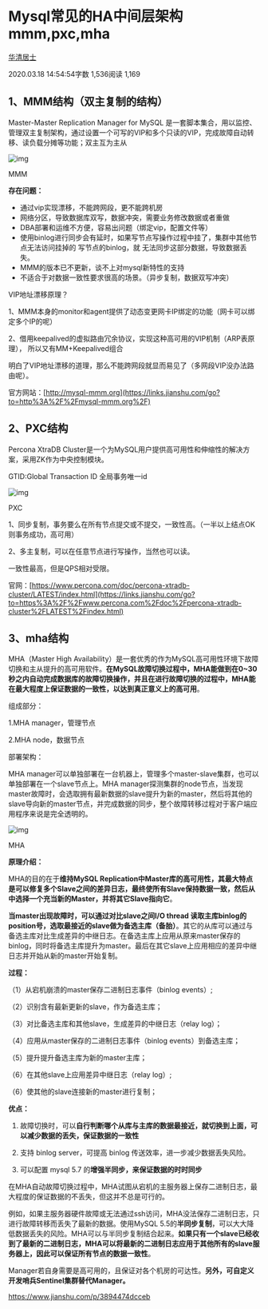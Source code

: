 # Mysql常见的HA中间层架构mmm,pxc,mha

[华清居士](https://www.jianshu.com/u/cdab01c44b32)

2020.03.18 14:54:54字数 1,536阅读 1,169

## 1、MMM结构（双主复制的结构）

Master-Master Replication Manager for MySQL 是一套脚本集合，用以监控、管理双主复制架构，通过设置一个可写的VIP和多个只读的VIP，完成故障自动转移、读负载分摊等功能；双主互为主从

![img](https://upload-images.jianshu.io/upload_images/4428403-2c5b75c9adf806d0.png?imageMogr2/auto-orient/strip|imageView2/2/w/626/format/webp)

MMM

**存在问题：**

- 通过vip实现漂移，不能跨网段，更不能跨机房
- 网络分区，导致数据库双写，数据冲突，需要业务修改数据或者重做
- DBA部署和运维不方便，容易出问题（绑定vip，配置文件等）
- 使用binlog进行同步会有延时，如果写节点写操作过程中挂了，集群中其他节点无法访问挂掉的 写节点的binlog，就 无法同步这部分数据，导致数据丢失。
- MMM的版本已不更新，谈不上对mysql新特性的支持
- 不适合于对数据一致性要求很高的场景。（异步复制，数据双写冲突）

VIP地址漂移原理？

1、MMM本身的monitor和agent提供了动态变更网卡IP绑定的功能（网卡可以绑定多个IP的呢）

2、借用keepalived的虚拟路由冗余协议，实现这种高可用的VIP机制（ARP表原理）， 所以又有MM+Keepalived组合

明白了VIP地址漂移的道理，那么不能跨网段就显而易见了（多网段VIP没办法路由呢）。

官方网站：[http://mysql-mmm.org](https://links.jianshu.com/go?to=http%3A%2F%2Fmysql-mmm.org%2F)

## 2、PXC结构

Percona XtraDB Cluster是一个为MySQL用户提供高可用性和伸缩性的解决方案，采用ZK作为中央控制模块。

GTID:Global Transaction ID  全局事务唯一id

![img](https://upload-images.jianshu.io/upload_images/4428403-6c523763479b6a08.png?imageMogr2/auto-orient/strip|imageView2/2/w/727/format/webp)

PXC

1、同步复制，事务要么在所有节点提交或不提交，一致性高。（一半以上结点OK则事务成功，高可用）

2、多主复制，可以在任意节点进行写操作，当然也可以读。

一致性最高，但是QPS相对受限。

官网：[https://www.percona.com/doc/percona-xtradb-cluster/LATEST/index.html](https://links.jianshu.com/go?to=https%3A%2F%2Fwww.percona.com%2Fdoc%2Fpercona-xtradb-cluster%2FLATEST%2Findex.html)



## 3、mha结构

MHA（Master High Availability）是一套优秀的作为MySQL高可用性环境下故障切换和主从提升的高可用软件。**在MySQL故障切换过程中，MHA能做到在0~30秒之内自动完成数据库的故障切换操作，并且在进行故障切换的过程中，MHA能在最大程度上保证数据的一致性，以达到真正意义上的高可用**。

组成部分：

1.MHA manager，管理节点

2.MHA node，数据节点

部署架构：

MHA manager可以单独部署在一台机器上，管理多个master-slave集群，也可以单独部署在一个slave节点上。MHA manager探测集群的node节点，当发现master故障时，会选取拥有最新数据的slave提升为新的master，然后将其他的slave导向新的master节点，并完成数据的同步，整个故障转移过程对于客户端应用程序来说是完全透明的。

![img](https://upload-images.jianshu.io/upload_images/4428403-4acdb9078740ebe1.png?imageMogr2/auto-orient/strip|imageView2/2/w/632/format/webp)

MHA

**原理介绍：**

MHA的目的在于**维持MySQL Replication中Master库的高可用性，其最大特点是可以修复多个Slave之间的差异日志，最终使所有Slave保持数据一致，然后从中选择一个充当新的Master，并将其它Slave指向它**。

**当master出现故障时，可以通过对比slave之间I/O thread 读取主库binlog的position号，选取最接近的slave做为备选主库（备胎）**。其它的从库可以通过与备选主库对比生成差异的中继日志。在备选主库上应用从原来master保存的binlog，同时将备选主库提升为master。最后在其它slave上应用相应的差异中继日志并开始从新的master开始复制。

**过程：**

（1）从宕机崩溃的master保存二进制日志事件（binlog events）;

（2）识别含有最新更新的slave，作为备选主库；

（3）对比备选主库和其他slave，生成差异的中继日志（relay log）；

（4）应用从master保存的二进制日志事件（binlog events）到备选主库；

（5）提升提升备选主库为新的master主库；

（6）在其他slave上应用差异中继日志（relay log）;

（6）使其他的slave连接新的master进行复制；

**优点：**

1. 故障切换时，可以**自行判断哪个从库与主库的数据最接近，就切换到上面，可以减少数据的丢失，保证数据的一致性**

2. 支持 binlog server，可提高 binlog 传送效率，进一步减少数据丢失风险。

3. 可以配置 mysql 5.7 的**增强半同步，来保证数据的时时同步**

在MHA自动故障切换过程中，MHA试图从宕机的主服务器上保存二进制日志，最大程度的保证数据的不丢失，但这并不总是可行的。

例如，如果主服务器硬件故障或无法通过ssh访问，MHA没法保存二进制日志，只进行故障转移而丢失了最新的数据。使用MySQL 5.5的**半同步复制**，可以大大降低数据丢失的风险。MHA可以与半同步复制结合起来。**如果只有一个slave已经收到了最新的二进制日志，MHA可以将最新的二进制日志应用于其他所有的slave服务器上，因此可以保证所有节点的数据一致性**。

Manager若自身需要是高可用的，且保证对各个机房的可达性。**另外，可自定义开发哨兵Sentinel集群替代Manager。**



https://www.jianshu.com/p/3894474dcceb